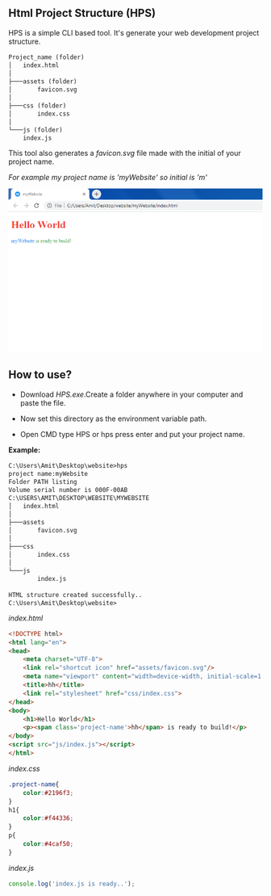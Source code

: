 ## Html Project Structure (HPS)
HPS is a simple CLI based tool. It's generate your web development project structure.
    
    Project_name (folder)
    │   index.html
    │
    ├───assets (folder)
    │       favicon.svg
    │
    ├───css (folder)
    │       index.css
    │
    └───js (folder)
        index.js

This tool also generates a *favicon.svg* file made 
with the initial of your project name.

*For example my project name is 'myWebsite' so initial is 'm'*

![screensho](https://github.com/amit-sen/web_development_tools/blob/master/screenshot.PNG)

## How to use?

* Download *HPS.exe*.Create a folder anywhere in your computer and paste the file. 

* Now set this directory as the environment variable
path.

* Open CMD type HPS or hps press enter and put your project name.    

**Example:**

	C:\Users\Amit\Desktop\website>hps
	project name:myWebsite
	Folder PATH listing
	Volume serial number is 000F-00AB
	C:\USERS\AMIT\DESKTOP\WEBSITE\MYWEBSITE
	│   index.html
	│
	├───assets
	│       favicon.svg
	│
	├───css
	│       index.css
	│
	└───js
	        index.js
          
	HTML structure created successfully..
	C:\Users\Amit\Desktop\website>
  
*index.html*
```html
<!DOCTYPE html>
<html lang="en">
<head>
    <meta charset="UTF-8">
    <link rel="shortcut icon" href="assets/favicon.svg"/>
    <meta name="viewport" content="width=device-width, initial-scale=1.0">
    <title>hh</title>
    <link rel="stylesheet" href="css/index.css">
</head>
<body>
    <h1>Hello World</h1>
    <p><span class='project-name'>hh</span> is ready to build!</p>
</body>
<script src="js/index.js"></script>
</html>
```

*index.css*
```css
.project-name{
    color:#2196f3;
}
h1{
    color:#f44336;
}
p{
    color:#4caf50;
}
```

*index.js*
```javascript
console.log('index.js is ready..');

```    
